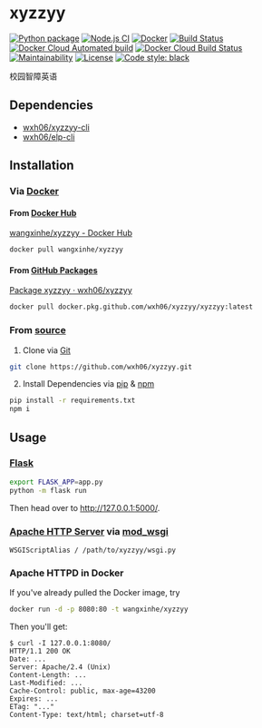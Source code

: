 # xyzzyy

[![Python package](https://github.com/wxh06/xyzzyy/workflows/Python%20package/badge.svg)](https://github.com/wxh06/xyzzyy/actions?query=workflow%3A%22Python+package%22)
[![Node.js CI](https://github.com/wxh06/xyzzyy/workflows/Node.js%20CI/badge.svg)](https://github.com/wxh06/xyzzyy/actions?query=workflow%3A%22Node.js+CI%22)
[![Docker](https://github.com/wxh06/xyzzyy/workflows/Docker/badge.svg)](https://github.com/wxh06/xyzzyy/actions?query=workflow%3A%22Docker%22)
[![Build Status](https://travis-ci.com/wxh06/xyzzyy.svg)](https://travis-ci.com/wxh06/xyzzyy)
[![Docker Cloud Automated build](https://img.shields.io/docker/cloud/automated/wangxinhe/xyzzyy?logo=docker)](https://hub.docker.com/r/wangxinhe/xyzzyy/builds)
[![Docker Cloud Build Status](https://img.shields.io/docker/cloud/build/wangxinhe/xyzzyy?logo=docker)](https://hub.docker.com/r/wangxinhe/xyzzyy/builds)
[![Maintainability](https://api.codeclimate.com/v1/badges/9715e57885ece16b7359/maintainability)](https://codeclimate.com/github/wxh06/xyzzyy/maintainability)
[![License](https://img.shields.io/github/license/wxh06/xyzzyy.svg?logo=github)](https://github.com/wxh06/xyzzyy/blob/master/LICENSE)
[![Code style: black](https://img.shields.io/badge/code%20style-black-000000.svg)](https://github.com/psf/black)

校园智障英语

## Dependencies

- [wxh06/xyzzyy-cli](https://github.com/wxh06/xyzzyy-cli)
- [wxh06/elp-cli](https://github.com/wxh06/elp-cli)

## Installation

### Via [Docker](https://www.docker.com/)

#### From [Docker Hub](https://hub.docker.com/)

[wangxinhe/xyzzyy - Docker Hub](https://hub.docker.com/r/wangxinhe/xyzzyy)

```sh
docker pull wangxinhe/xyzzyy
```

#### From [GitHub Packages](https://github.com/features/packages)

[Package xyzzyy · wxh06/xyzzyy](https://github.com/wxh06/xyzzyy/packages/242235)

```sh
docker pull docker.pkg.github.com/wxh06/xyzzyy/xyzzyy:latest
```

### From [source](https://github.com/wxh06/xyzzyy)

1. Clone via [Git](https://www.git-scm.com/)

```sh
git clone https://github.com/wxh06/xyzzyy.git
```
<!-- markdownlint-disable MD029 -->
2. Install Dependencies via [pip](https://pip.pypa.io/) & [npm](https://www.npmjs.com/)

```sh
pip install -r requirements.txt
npm i
```

## Usage

### [Flask](https://palletsprojects.com/p/flask/)

```sh
export FLASK_APP=app.py
python -m flask run
```

Then head over to <http://127.0.0.1:5000/>.

### [Apache HTTP Server](https://httpd.apache.org/) via [mod_wsgi](https://www.modwsgi.org/)

```apacheconf
WSGIScriptAlias / /path/to/xyzzyy/wsgi.py
```

### Apache HTTPD in Docker

If you've already pulled the Docker image, try

```sh
docker run -d -p 8080:80 -t wangxinhe/xyzzyy
```

Then you'll get:

```http
$ curl -I 127.0.0.1:8080/
HTTP/1.1 200 OK
Date: ...
Server: Apache/2.4 (Unix)
Content-Length: ...
Last-Modified: ...
Cache-Control: public, max-age=43200
Expires: ...
ETag: "..."
Content-Type: text/html; charset=utf-8
```
